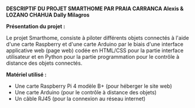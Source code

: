 **DESCRIPTIF DU PROJET SMARTHOME PAR PRAIA CARRANCA Alexis & LOZANO CHAHUA Dally Milagros**

**Présentation du projet :**

Le projet Smarthome, consiste à piloter différents objets connectés à l'aide d'une carte Raspberry et d'une carte Arduino par le biais d'une interface applicative web (page web) codée en HTML/CSS pour la partie interface utilisateur et en Python pour la partie programmation pour le contrôle à distance des objets connectés.

**Matériel utilisé :**

- Une carte Raspberry Pi 4 modèle B+ (pour héberger le site web)
- Une carte Arduino (pour le contrôle à distance des objets)
- Un câble RJ45 (pour la connexion au réseau internet)
